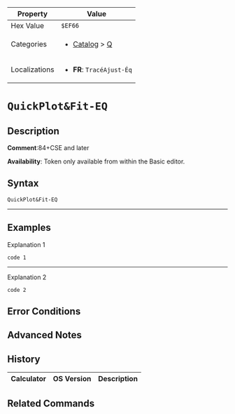 | Property      | Value |
|---------------|-------|
| Hex Value     | `$EF66`|
| Categories    | <ul><li>[Catalog](../categories/Catalog.md) > [Q](../categories/Catalog.md#Q)</li></ul> |
| Localizations | <ul><li><b>FR</b>: `TracéAjust-Éq`</li></ul> |

# `QuickPlot&Fit-EQ`

## Description


<b>Comment</b>:84+CSE and later

<b>Availability</b>: Token only available from within the Basic editor.

## Syntax
`QuickPlot&Fit-EQ`

<hr>

## Examples

Explanation 1
```ti-basic
code 1
```
---
Explanation 2
```ti-basic
code 2
```

## Error Conditions


## Advanced Notes


## History
| Calculator | OS Version | Description |
|------------|------------|-------------|


## Related Commands

    